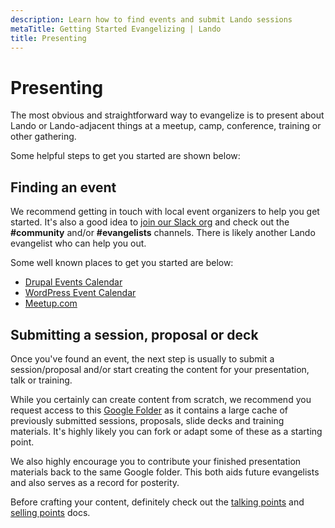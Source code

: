 ```yaml
---
description: Learn how to find events and submit Lando sessions
metaTitle: Getting Started Evangelizing | Lando
title: Presenting
---
```


# Presenting

The most obvious and straightforward way to evangelize is to present about Lando or Lando-adjacent things at a meetup, camp, conference, training or other gathering.

Some helpful steps to get you started are shown below:

## Finding an event

We recommend getting in touch with local event organizers to help you get started. It's also a good idea to [join our Slack org](https://launchpass.com/devwithlando) and check out the **#community** and/or **#evangelists** channels. There is likely another Lando evangelist who can help you out.

Some well known places to get you started are below:

* [Drupal Events Calendar](https://www.drupal.org/community/events)
* [WordPress Event Calendar](https://central.wordcamp.org/schedule/)
* [Meetup.com](https://www.meetup.com/)

## Submitting a session, proposal or deck

Once you've found an event, the next step is usually to submit a session/proposal and/or start creating the content for your presentation, talk or training.

While you certainly can create content from scratch, we recommend you request access to this [Google Folder](https://drive.google.com/drive/folders/1ooK_NTMBuwOV0uix8O54umJGwAODL9dC) as it contains a large cache of previously submitted sessions, proposals, slide decks and training materials. It's highly likely you can fork or adapt some of these as a starting point.

We also highly encourage you to contribute your finished presentation materials back to the same Google folder. This both aids future evangelists and also serves as a record for posterity.

Before crafting your content, definitely check out the [talking points](./talking-points.md) and [selling points](./upseller-intro.md) docs.
